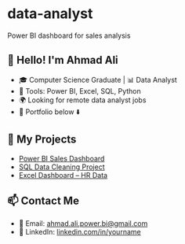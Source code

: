 # data-analyst
Power BI dashboard for sales analysis
## 👋 Hello! I'm Ahmad Ali
- 🎓 Computer Science Graduate | 📊 Data Analyst
- 🔧 Tools: Power BI, Excel, SQL, Python
- 🌍 Looking for remote data analyst jobs
- 📁 Portfolio below ⬇️

## 📂 My Projects
- [Power BI Sales Dashboard](https://github.com/Ahmadali9292/sales-dashboard)
- [SQL Data Cleaning Project](https://github.com/Ahmadali9292/sql-cleaning)
- [Excel Dashboard – HR Data](https://github.com/Ahmadali9292/hr-dashboard)

## 📫 Contact Me
- 📧 Email: ahmad.ali.power.bi@gmail.com
- 💼 LinkedIn: [linkedin.com/in/yourname](www.linkedin.com/in/ahmad-ali-a06398158)
